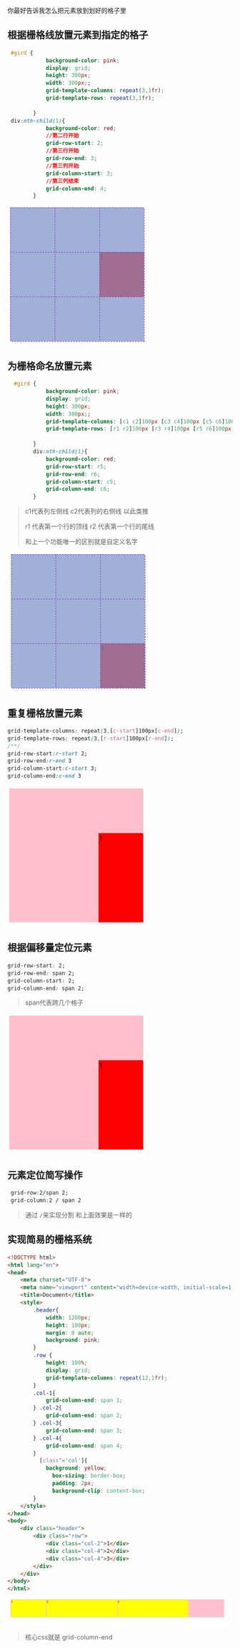 你最好告诉我怎么把元素放到划好的格子里

## 根据栅格线放置元素到指定的格子

```css
 #gird {
            background-color: pink;
            display: grid;
            height: 300px;
            width: 300px;;
            grid-template-columns: repeat(3,1fr);
            grid-template-rows: repeat(3,1fr);

        }
 div:nth-child(1){
            background-color: red;
     		//第二行开始
            grid-row-start: 2;
     		//第三行开始
            grid-row-end: 3;
     		//第三列开始
            grid-column-start: 3;
     		//第三列结束
            grid-column-end: 4;
        }
```

![image-20240428102936665](./image/image-20240428102936665.png)

## 为栅格命名放置元素

```css
  #gird {
            background-color: pink;
            display: grid;
            height: 300px;
            width: 300px;;
            grid-template-columns: [c1 c2]100px [c3 c4]100px [c5 c6]100px;
            grid-template-rows: [r1 r2]100px [r3 r4]100px [r5 r6]100px;

        }
        div:nth-child(1){
            background-color: red;
            grid-row-start: r5;
            grid-row-end: r6;
            grid-column-start: c5;
            grid-column-end: c6;
        }
```

> c1代表列左侧线 c2代表列的右侧线 以此类推
>
> r1 代表第一个行的顶线 r2 代表第一个行的尾线
>
> 和上一个功能唯一的区别就是自定义名字

![image-20240428104021180](./image/image-20240428104021180.png)

## 重复栅格放置元素

```css
grid-template-columns: repeat(3,[c-start]100px[c-end]);
grid-template-rows: repeat(3,[r-start]100px[r-end]);
/**/
grid-row-start:r-start 2;
grid-row-end:r-end 3
grid-column-start:c-start 3;
grid-column-end:c-end 3
```

![image-20240428134750679](./image/image-20240428134750679.png)

## 根据偏移量定位元素

```CSS
grid-row-start: 2;
grid-row-end: span 2;
grid-column-start: 2;
grid-column-end: span 2;
```

> span代表跨几个格子

![1714283269253](./image/1714283269253.png)

## 元素定位简写操作

```css
 grid-row:2/span 2;
 grid-column:2 / span 2
```

> 通过 `/`来实现分割 和上面效果是一样的

## 实现简易的栅格系统

```html
<!DOCTYPE html>
<html lang="en">
<head>
    <meta charset="UTF-8">
    <meta name="viewport" content="width=device-width, initial-scale=1.0">
    <title>Document</title>
    <style>
        .header{
            width: 1200px;
            height: 100px;
            margin: 0 auto;
            background: pink;
        }
        .row {
            height: 100%;
            display: grid;
            grid-template-columns: repeat(12,1fr);
        }
        .col-1{
            grid-column-end: span 1;
        } .col-2{
            grid-column-end: span 2;
        } .col-3{
            grid-column-end: span 3;
        } .col-4{
            grid-column-end: span 4;
        }
          [class^='col']{
            background: yellow;
              box-sizing: border-box;
              padding: 2px;
              background-clip: content-box;
        }
    </style>
</head>
<body>
    <div class="header">
        <div class="row">
            <div class="col-2">1</div>
            <div class="col-4">2</div>
            <div class="col-4">3</div>
        </div>
    </div>
</body>
</html>

```

![image-20240428143440798](./image/image-20240428143440798.png)

> 核心css就是 grid-column-end